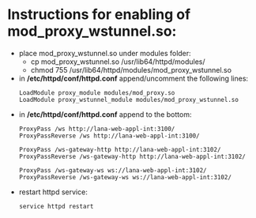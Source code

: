 # Instructions for enabling of mod_proxy_wstunnel.so:

* place mod_proxy_wstunnel.so under modules folder:
  * cp mod_proxy_wstunnel.so /usr/lib64/httpd/modules/
  * chmod 755 /usr/lib64/httpd/modules/mod_proxy_wstunnel.so
* in **/etc/httpd/conf/httpd.conf** append/uncomment the following lines:
  ```
  LoadModule proxy_module modules/mod_proxy.so
  LoadModule proxy_wstunnel_module modules/mod_proxy_wstunnel.so
  ```
* in **/etc/httpd/conf/httpd.conf** append to the bottom:
  ```
  ProxyPass /ws http://lana-web-appl-int:3100/
  ProxyPassReverse /ws http://lana-web-appl-int:3100/

  ProxyPass /ws-gateway-http http://lana-web-appl-int:3102/
  ProxyPassReverse /ws-gateway-http http://lana-web-appl-int:3102/

  ProxyPass /ws-gateway-ws ws://lana-web-appl-int:3102/
  ProxyPassReverse /ws-gateway-ws ws://lana-web-appl-int:3102/
  ```
* restart httpd service:
  ```
  service httpd restart
  ```

